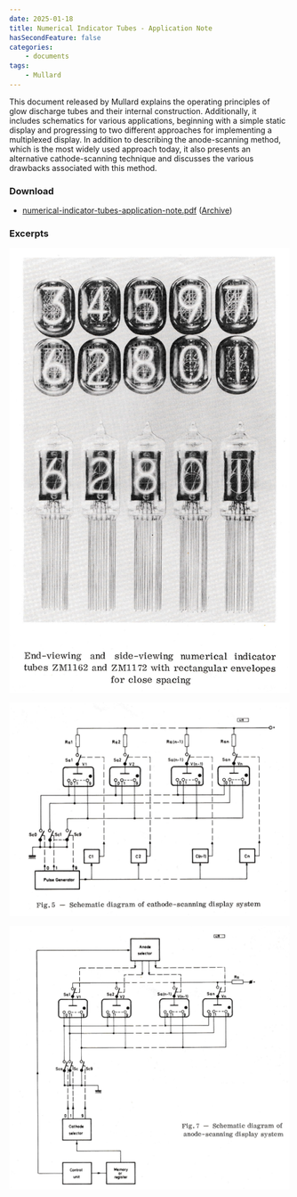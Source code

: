 ```yaml
---
date: 2025-01-18
title: Numerical Indicator Tubes - Application Note
hasSecondFeature: false
categories:
    - documents
tags:
    - Mullard
---
```


This document released by Mullard explains the operating principles of glow discharge tubes and their internal construction. Additionally, it includes schematics for various applications, beginning with a simple static display and progressing to two different approaches for implementing a multiplexed display. In addition to describing the anode-scanning method, which is the most widely used approach today, it also presents an alternative cathode-scanning technique and discusses the various drawbacks associated with this method.

### Download

- [numerical-indicator-tubes-application-note.pdf](assets/numerical-indicator-tubes-application-note.pdf) ([Archive](https://archive.org/details/numerical-indicator-tubes-application-note))

### Excerpts

[![Numerical Indicator Tubes Application Note](assets/1.png)](assets/1.png)

[![Numerical Indicator Tubes Application Note](assets/2.png)](assets/2.png)

[![Numerical Indicator Tubes Application Note](assets/3.png)](assets/3.png)